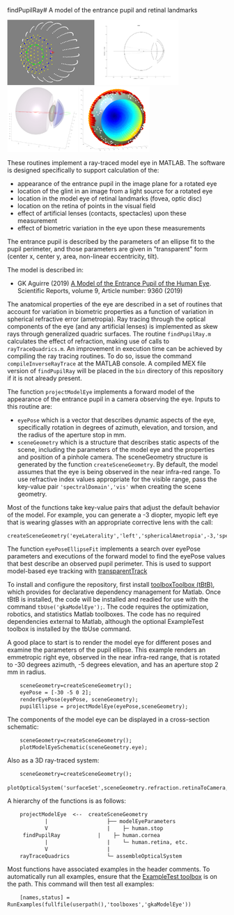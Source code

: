 findPupilRay# A model of the entrance pupil and retinal landmarks

<p float="left">
  <img src="img/renderEyePose.png" height="150" />
  <img src="img/modelEyeSchematic.png" height="150" />
  <img src="img/opticalSystem3D.png" height="150" /> 
  <img src="img/visualFieldMap.png" height="150" />
</p>


These routines implement a ray-traced model eye in MATLAB. The software is designed specifically to support calculation of the:
- appearance of the entrance pupil in the image plane for a rotated eye
- location of the glint in an image from a light source for a rotated eye
- location in the model eye of retinal landmarks (fovea, optic disc)
- location on the retina of points in the visual field
- effect of artificial lenses (contacts, spectacles) upon these measurement
- effect of biometric variation in the eye upon these measurements

The entrance pupil is described by the parameters of an ellipse fit to the pupil perimeter, and those parameters are given in "transparent" form (center x, center y, area, non-linear eccentricity, tilt).

The model is described in:

 * GK Aguirre (2019) [A Model of the Entrance Pupil of the Human Eye](https://www.nature.com/articles/s41598-019-45827-3). Scientific Reports, volume 9, Article number: 9360 (2019) 

The anatomical properties of the eye are described in a set of routines that account for variation in biometric properties as a function of variation in spherical refractive error (ametropia). Ray tracing through the optical components of the eye (and any artificial lenses) is implemented as skew rays through generalized quadric surfaces. The routine `findPupilRay.m` calculates the effect of refraction, making use of calls to `rayTraceQuadrics.m`. An improvement in execution time can be achieved by compiling the ray tracing routines. To do so, issue the command `compileInverseRayTrace` at the MATLAB console. A compiled MEX file version of `findPupilRay` will be placed in the `bin` directory of this repository if it is not already present.

The function `projectModelEye` implements a forward model of the appearance of the entrance pupil in a camera observing the eye. Inputs to this routine are:
 * `eyePose` which is a vector that describes dynamic aspects of the eye, specifically rotation in degrees of azimuth, elevation, and torsion, and the radius of the aperture stop in mm.
 * `sceneGeometry` which is a structure that describes static aspects of the scene, including the parameters of the model eye and the properties and position of a pinhole camera. The sceneGeometry structure is generated by the function `createSceneGeometry`. By default, the model assumes that the eye is being observed in the near infra-red range. To use refractive index values appropriate for the visible range, pass the key-value pair `'spectralDomain','vis'` when creating the scene geometry.

Most of the functions take key-value pairs that adjust the default behavior of the model. For example, you can generate a -3 diopter, myopic left eye that is wearing glasses with an appropriate corrective lens with the call:
```
createSceneGeometry('eyeLaterality','left','sphericalAmetropia',-3,'spectacleLens',-3)`.
```

The function `eyePoseEllipseFit` implements a search over eyePose parameters and executions of the forward model to find the eyePose values that best describe an observed pupil perimeter. This is used to support model-based eye tracking with [transparentTrack](https://github.com/gkaguirrelab/transparentTrack)

To install and configure the repository, first install [toolboxToolbox (tBtB)](https://github.com/ToolboxHub/ToolboxToolbox), which provides for declarative dependency management for Matlab. Once tBtB is installed, the code will be installed and readied for use with the command `tbUse('gkaModelEye');`. The code requires the optimization, robotics, and statistics Matlab toolboxes. The code has no required dependencies external to Matlab, although the optional ExampleTest toolbox is installed by the tbUse command.

A good place to start is to render the model eye for different poses and examine the parameters of the pupil ellipse. This example renders an emmetropic right eye, observed in the near infra-red range, that is rotated to -30 degrees azimuth, -5 degrees elevation, and has an aperture stop 2 mm in radius.
```
    sceneGeometry=createSceneGeometry();
    eyePose = [-30 -5 0 2];
    renderEyePose(eyePose, sceneGeometry);
    pupilEllipse = projectModelEye(eyePose,sceneGeometry);
```

The components of the model eye can be displayed in a cross-section schematic:
```
    sceneGeometry=createSceneGeometry();
    plotModelEyeSchematic(sceneGeometry.eye);
```

Also as a 3D ray-traced system:
```
    sceneGeometry=createSceneGeometry();
    plotOpticalSystem('surfaceSet',sceneGeometry.refraction.retinaToCamera,'addLighting',true);
```


A hierarchy of the functions is as follows:
```
    projectModelEye  <--  createSceneGeometry
            |                   ├── modelEyeParameters
            V                   |    ├─ human.stop
     findPupilRay            |    ├─ human.cornea
            |                   |    └─ human.retina, etc.
            V                   |    
    rayTraceQuadrics            └─ assembleOpticalSystem
```

Most functions have associated examples in the header comments. To automatically run all examples, ensure that the [ExampleTest toolbox](https://github.com/isetbio/ExampleTestToolbox.git) is on the path. This command will then test all examples:
```
	[names,status] = RunExamples(fullfile(userpath(),'toolboxes','gkaModelEye'))
```

